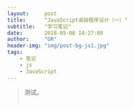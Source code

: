 ```yaml
---
layout:     post
title:      "JavaScript高级程序设计（一）"
subtitle:   "学习笔记"
date:       2018-05-08 14:27:00
author:     "GR"
header-img: "img/post-bg-js1.jpg"
tags:
    - 笔记
    - js
    - JavaScript
---
```

> 测试。<br><br>
> 
